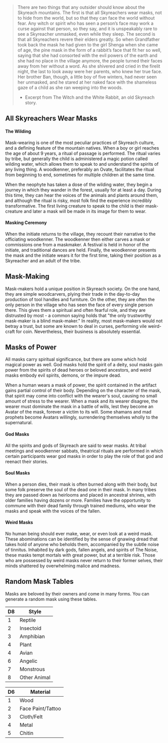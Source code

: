 
>There are two things that any outsider should know about the Skyreach mountains. The first is that all Skyreachers wear masks, not to hide from the world, but so that they can face the world without fear. Any witch or spirit who has seen a person’s face may work a curse against that person, so they say, and it is unspeakably rare to see a Skyreacher unmasked, even while they sleep. The second is that all Skyreachers revere their elders greatly. So when Grandfather took back the mask he had given to the girl Shenga when she came of age, the pine mask in the form of a rabbit’s face that fit her so well, saying that she had consorted with the evil powers of the earth and she had no place in the village anymore, the people turned their faces away from her without a word. As she shivered and cried in the firelit night, the last to look away were her parents, who knew her true face. Her brother Ban, though, a little boy of five winters, had never seen her unmasked, and he stared at her naked face with the shameless gaze of a child as she ran weeping into the woods.
> - Excerpt from The Witch and the White Rabbit, an old Skyreach story.

## All Skyreachers Wear Masks
#### The Wilding
Mask-wearing is one of the most peculiar practices of Skyreach culture, and a defining feature of the mountain natives. When a boy or girl reaches the age of about 9 years, a ritual of passage is performed. The ritual varies by tribe, but generally the child is administered a magic potion called wilding water, which allows them to speak to and understand the spirits of any living thing. A woodkenner, preferably an Ovate, facilitates the ritual from beginning to end, sometimes for multiple children at the same time. 

When the neophyte has taken a dose of the wilding water, they begin a journey in which they wander in the forest, usually for at least a day. During this time, they can hear the voices of the animals and plants around them, and although the ritual is risky, most folk find the experience incredibly transformative. The first living creature to speak to the child is their mask-creature and later a mask will be made in its image for them to wear. 

#### Masking Ceremony
When the initiate returns to the village, they recount their narrative to the officiating woodkenner. The woodkenner then either carves a mask or commissions one from a maskmaker. A festival is held in honor of the initiate, and traditional dances are held. Finally, the woodkenner presents the mask and the initiate wears it for the first time, taking their position as a Skyreacher and an adult of the tribe.

## Mask-Making
Mask-makers hold a unique position in Skyreach society. On the one hand, they are simple woodcarvers, plying their trade in the day-to-day production of tool handles and furniture. On the other, they are often the only person in the village who has seen the face of every single person there. This gives them a spiritual and often fearful role, and they are distrusted by most - a common saying holds that "the only trustworthy mask-maker is a blind mask-maker." In reality, most mask-makers would not betray a trust, but some are known to deal in curses, performing vile weird-craft for coin. Nevertheless, their business is absolutely essential.
## Masks of Power
All masks carry spiritual significance, but there are some which hold magical power as well. God masks hold the spirit of a deity, soul masks gain power from the spirits of dead heroes or beloved ancestors, and weird masks embody evil spirits, demons, or the impure dead.

When a human wears a mask of power, the spirit contained in the artifact gains partial control of their body. Depending on the character of the mask, that spirit may come into conflict with the wearer's soul, causing no small amount of stress to the wearer. When a mask and its wearer disagree, the wearer must dominate the mask in a battle of wills, lest they become an Avatar of the mask, forever a victim to its will. Some shamans and mad prophets become Avatars willingly, surrendering themselves wholly to the supernatural. 
#### God Masks
All the spirits and gods of Skyreach are said to wear masks. At tribal meetings and woodkenner sabbats, theatrical rituals are performed in which certain participants wear god masks in order to play the role of that god and reenact their stories. 
#### Soul Masks
When a person dies, their mask is often burned along with their body, but some folk preserve the soul of the dead one in their mask. In many tribes they are passed down as heirlooms and placed in ancestral shrines, with older families having dozens or more. Families have the opportunity to commune with their dead family through trained mediums, who wear the masks and speak with the voices of the fallen.
#### Weird Masks
No human being should ever make, wear, or even look at a weird mask. These abominations can be identified by the sense of gnawing dread that takes hold of anyone who beholds them, accompanied by the subtle noise of tinnitus. Inhabited by dark gods, fallen angels, and spirits of The Noise, these masks tempt mortals with great power, but at a terrible risk. Those who are possessed by weird masks never return to their former selves, their minds shattered by overwhelming malice and madness. 
## Random Mask Tables
Masks are beloved by their owners and come in many forms. You can generate a random mask using these tables.

| D8  | Style        |
| --- | ------------ |
| 1   | Reptile      |
| 2   | Insectoid    |
| 3   | Amphibian    |
| 4   | Plant        |
| 4   | Avian        |
| 6   | Angelic      |
| 7   | Monstrous    |
| 8   | Other Animal |

| D6  | Material          |
| --- | ----------------- |
| 1   | Wood              |
| 2   | Face Paint/Tattoo |
| 3   | Cloth/Felt        |
| 4   | Metal             |
| 5   | Chitin            |

